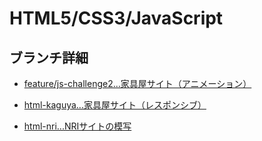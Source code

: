 # HTML5/CSS3/JavaScript

## ブランチ詳細

- [feature/js-challenge2...家具屋サイト（アニメーション）](https://github.com/KakoFujimoto/html_and_js/blob/feature/js-challenge2/README.md)

- [html-kaguya...家具屋サイト（レスポンシブ）](https://github.com/KakoFujimoto/html_and_js/tree/html-kaguya)

- [html-nri...NRIサイトの模写](https://github.com/KakoFujimoto/html_and_js/blob/html-nri/README.md)


